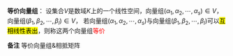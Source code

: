 **等价向量组**：
设集合$V$是数域$K$上的一个线性空间，向量组$(\alpha_1,\alpha_2,\cdots,\alpha_s)\in V$，向量组$(\beta_1,\beta_2,\cdots,\beta_l)\in V$，
若向量组$(\alpha_1,\alpha_2,\cdots,\alpha_s)$与向量组$(\beta_1,\beta_2,\cdots,\beta_l)$可以<mark>互相线性表出</mark>，则称这两个向量组<font color=red>等价</font>

**备注**
等价向量组&相抵矩阵